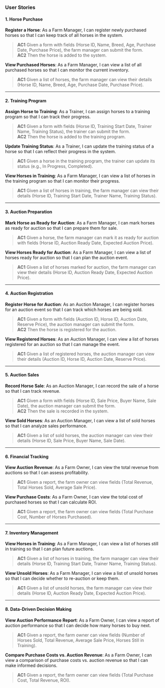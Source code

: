 ### User Stories

#### 1. Horse Purchase
**Register a Horse**: As a Farm Manager, I can register newly purchased horses so that I can keep track of all horses in the system.  
> **AC1** Given a form with fields (Horse ID, Name, Breed, Age, Purchase Date, Purchase Price), the farm manager can submit the form.  
> **AC2** Then the horse is added to the system.  

**View Purchased Horses**: As a Farm Manager, I can view a list of all purchased horses so that I can monitor the current inventory.  
> **AC1** Given a list of horses, the farm manager can view their details (Horse ID, Name, Breed, Age, Purchase Date, Purchase Price).  

---

#### 2. Training Program
**Assign Horse to Training**: As a Trainer, I can assign horses to a training program so that I can track their progress.  
> **AC1** Given a form with fields (Horse ID, Training Start Date, Trainer Name, Training Status), the trainer can submit the form.  
> **AC2** Then the horse is added to the training program.  

**Update Training Status**: As a Trainer, I can update the training status of a horse so that I can reflect their progress in the system.  
> **AC1** Given a horse in the training program, the trainer can update its status (e.g., In Progress, Completed).  

**View Horses in Training**: As a Farm Manager, I can view a list of horses in the training program so that I can monitor their progress.  
> **AC1** Given a list of horses in training, the farm manager can view their details (Horse ID, Training Start Date, Trainer Name, Training Status).  

---

#### 3. Auction Preparation
**Mark Horse as Ready for Auction**: As a Farm Manager, I can mark horses as ready for auction so that I can prepare them for sale.  
> **AC1** Given a horse, the farm manager can mark it as ready for auction with fields (Horse ID, Auction Ready Date, Expected Auction Price).  

**View Horses Ready for Auction**: As a Farm Manager, I can view a list of horses ready for auction so that I can plan the auction event.  
> **AC1** Given a list of horses marked for auction, the farm manager can view their details (Horse ID, Auction Ready Date, Expected Auction Price).  

---

#### 4. Auction Registration
**Register Horse for Auction**: As an Auction Manager, I can register horses for an auction event so that I can track which horses are being sold.  
> **AC1** Given a form with fields (Auction ID, Horse ID, Auction Date, Reserve Price), the auction manager can submit the form.  
> **AC2** Then the horse is registered for the auction.  

**View Registered Horses**: As an Auction Manager, I can view a list of horses registered for an auction so that I can manage the event.  
> **AC1** Given a list of registered horses, the auction manager can view their details (Auction ID, Horse ID, Auction Date, Reserve Price).  

---

#### 5. Auction Sales
**Record Horse Sale**: As an Auction Manager, I can record the sale of a horse so that I can track revenue.  
> **AC1** Given a form with fields (Horse ID, Sale Price, Buyer Name, Sale Date), the auction manager can submit the form.  
> **AC2** Then the sale is recorded in the system.  

**View Sold Horses**: As an Auction Manager, I can view a list of sold horses so that I can analyze sales performance.  
> **AC1** Given a list of sold horses, the auction manager can view their details (Horse ID, Sale Price, Buyer Name, Sale Date).  

---

#### 6. Financial Tracking
**View Auction Revenue**: As a Farm Owner, I can view the total revenue from auctions so that I can assess profitability.  
> **AC1** Given a report, the farm owner can view fields (Total Revenue, Total Horses Sold, Average Sale Price).  

**View Purchase Costs**: As a Farm Owner, I can view the total cost of purchased horses so that I can calculate ROI.  
> **AC1** Given a report, the farm owner can view fields (Total Purchase Cost, Number of Horses Purchased).  

---

#### 7. Inventory Management
**View Horses in Training**: As a Farm Manager, I can view a list of horses still in training so that I can plan future auctions.  
> **AC1** Given a list of horses in training, the farm manager can view their details (Horse ID, Training Start Date, Trainer Name, Training Status).  

**View Unsold Horses**: As a Farm Manager, I can view a list of unsold horses so that I can decide whether to re-auction or keep them.  
> **AC1** Given a list of unsold horses, the farm manager can view their details (Horse ID, Auction Ready Date, Expected Auction Price).  

---

#### 8. Data-Driven Decision Making
**View Auction Performance Report**: As a Farm Owner, I can view a report of auction performance so that I can decide how many horses to buy next.  
> **AC1** Given a report, the farm owner can view fields (Number of Horses Sold, Total Revenue, Average Sale Price, Horses Still in Training).  

**Compare Purchase Costs vs. Auction Revenue**: As a Farm Owner, I can view a comparison of purchase costs vs. auction revenue so that I can make informed decisions.  
> **AC1** Given a report, the farm owner can view fields (Total Purchase Cost, Total Revenue, ROI).  
